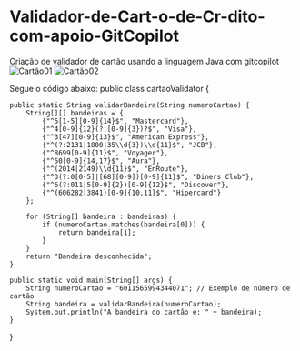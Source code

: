 # Validador-de-Cart-o-de-Cr-dito-com-apoio-GitCopilot
Criação de validador de cartão usando a linguagem Java com gitcopilot
![Cartão01](https://github.com/user-attachments/assets/9ae2cb96-853d-4cce-9873-015d02b176b7)
![Cartão02](https://github.com/user-attachments/assets/1b3e6550-4942-49df-9fcc-5e0f296d951c)

Segue o código abaixo:
public class cartaoValidator {

	public static String validarBandeira(String numeroCartao) {
        String[][] bandeiras = {
            {"^5[1-5][0-9]{14}$", "Mastercard"},
            {"^4[0-9]{12}(?:[0-9]{3})?$", "Visa"},
            {"^3[47][0-9]{13}$", "American Express"},
            {"^(?:2131|1800|35\\d{3})\\d{11}$", "JCB"},
            {"^8699[0-9]{11}$", "Voyager"},
            {"^50[0-9]{14,17}$", "Aura"},
            {"^(2014|2149)\\d{11}$", "EnRoute"},
            {"^3(?:0[0-5]|[68][0-9])[0-9]{11}$", "Diners Club"},
            {"^6(?:011|5[0-9]{2})[0-9]{12}$", "Discover"},
            {"^(606282|3841)[0-9]{10,11}$", "Hipercard"}
        };

        for (String[] bandeira : bandeiras) {
            if (numeroCartao.matches(bandeira[0])) {
                return bandeira[1];
            }
        }
        return "Bandeira desconhecida";
    }

    public static void main(String[] args) {
        String numeroCartao = "6011565994344071"; // Exemplo de número de cartão
        String bandeira = validarBandeira(numeroCartao);
        System.out.println("A bandeira do cartão é: " + bandeira);
    }	
}
